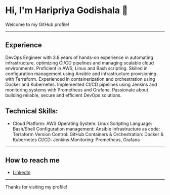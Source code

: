 # Hi, I'm Haripriya Godishala 👋

Welcome to my GitHub profile!

---

## Experience
DevOps Engineer with 3.8 years of hands-on experience in automating infrastructure, optimizing CI/CD pipelines and managing scalable cloud environments. Proficient in AWS, Linux and Bash scripting. Skilled in configuration management using Ansible and infrastructure provisioning with Terraform. Experienced in containerization and orchestration using Docker and Kubernetes. Implemented CI/CD pipelines using Jenkins and monitoring systems with Prometheus and Grafana. Passionate about building reliable, secure and efficient DevOps solutions.

## Technical Skills:
* Cloud Platform: AWS
Operating System: Linux
Scripting Language: Bash/Shell
Configuration management: Ansible
Infrastructure as code: Terraform
Version Control: GitHub
Containers & Orchestration: Docker & Kubernetes
CI/CD: Jenkins
Monitoring: Prometheus, Grafana

---

## How to reach me
- [LinkedIn](www.linkedin.com/in/haripriya-godishala)

---

Thanks for visiting my profile!